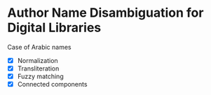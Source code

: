 # Author Name Disambiguation for Digital Libraries

Case of Arabic names

- [x] Normalization
- [x] Transliteration
- [x] Fuzzy matching
- [x] Connected components